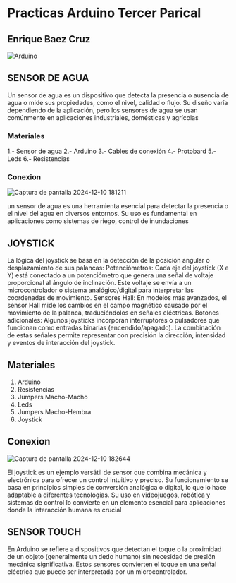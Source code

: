 # Practicas Arduino Tercer Parical 
## Enrique Baez Cruz

![Arduino](https://github.com/user-attachments/assets/e608293e-ca84-42e4-b661-17fa3e6fddf5)

## SENSOR DE AGUA
<p>
 Un sensor de agua es un dispositivo que detecta la presencia o ausencia de agua o mide sus propiedades,
 como el nivel, calidad o flujo. Su diseño varía dependiendo de la aplicación, pero los sensores de agua se
 usan comúnmente en aplicaciones industriales, domésticas y agrícolas
</p>

### Materiales
1.- Sensor de agua 
2.- Arduino 
3.- Cables de conexión 
4.- Protobard 
5.- Leds
 6.- Resistencias

### Conexion
![Captura de pantalla 2024-12-10 181211](https://github.com/user-attachments/assets/a3d5d487-5c9d-4a5b-b35e-1060414a2878)
<p>
un sensor de agua es una
 herramienta esencial para detectar la
 presencia o el nivel del agua en diversos
 entornos. Su uso es fundamental en
 aplicaciones como sistemas de riego,
 control de inundaciones
</p>

## JOYSTICK
<p>
 La lógica del joystick se basa en la detección de la posición angular o desplazamiento de sus
 palancas:
 Potenciómetros: Cada eje del joystick (X e Y) está conectado a un potenciómetro que genera una
 señal de voltaje proporcional al ángulo de inclinación. Este voltaje se envía a un microcontrolador o
 sistema analógico/digital para interpretar las coordenadas de movimiento.
 Sensores Hall: En modelos más avanzados, el sensor Hall mide los cambios en el campo magnético
 causado por el movimiento de la palanca, traduciéndolos en señales eléctricas.
 Botones adicionales: Algunos joysticks incorporan interruptores o pulsadores que funcionan como
 entradas binarias (encendido/apagado).
 La combinación de estas señales permite representar con precisión la dirección, intensidad y
 eventos de interacción del joystick.
</p>

## Materiales 
1. Arduino
4. Resistencias
6. Jumpers Macho-Macho
4. Leds
4. Jumpers Macho-Hembra
1. Joystick 

## Conexion

![Captura de pantalla 2024-12-10 182644](https://github.com/user-attachments/assets/46edb653-f347-4267-9b68-a6f100346064)

<p>
El joystick es un ejemplo versátil de sensor que combina mecánica y electrónica para ofrecer un control
 intuitivo y preciso. Su funcionamiento se basa en principios simples de conversión analógica o digital, lo que
 lo hace adaptable a diferentes tecnologías. Su uso en videojuegos, robótica y sistemas de control lo
 convierte en un elemento esencial para aplicaciones donde la interacción humana es crucial
</p>

## SENSOR TOUCH
<p>
En Arduino se refiere a dispositivos que detectan el toque o la proximidad de un objeto (generalmente un dedo humano) sin necesidad de presión mecánica significativa. Estos sensores convierten el toque
 en una señal eléctrica que puede ser
 interpretada por un microcontrolador.
</p>



